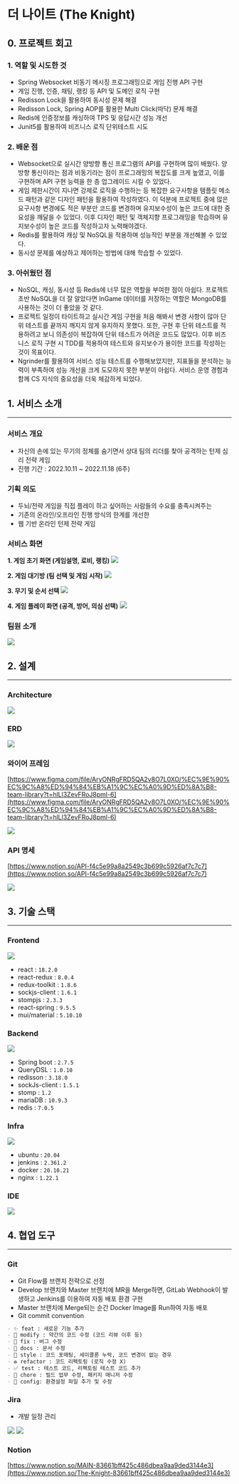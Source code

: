 # 더 나이트 (The Knight)

## 0. 프로젝트 회고
### 1. 역할 및 시도한 것
* Spring Websocket 비동기 메시징 프로그래밍으로 게임 진행 API 구현
* 게임 진행, 인증, 채팅, 랭킹 등 API 및 도메인 로직 구현
* Redisson Lock을 활용하여 동시성 문제 해결
* Redisson Lock, Spring AOP를 활용한 Multi Click(따닥) 문제 해결
* Redis에 인증정보를 캐싱하여 TPS 및 응답시간 성능 개선
* Junit5를 활용하여 비즈니스 로직 단위테스트 시도

### 2. 배운 점
* Websocket으로 실시간 양방향 통신 프로그램의 API를 구현하며 많이 배웠다. 양방향 통신이라는 점과 비동기라는 점이 프로그래밍의 복잡도를 크게 높였고, 이를 구현하며 API 구현 능력을 한 층 업그레이드 시킬 수 있었다.
* 게임 제한시간이 지나면 강제로 로직을 수행하는 등 복잡한 요구사항을 템플릿 메소드 패턴과 같은 디자인 패턴을 활용하여 작성하였다. 이 덕분에 프로젝트 중에 많은 요구사항 변경에도 적은 부분만 코드를 변경하며 유지보수성이 높은 코드에 대한 중요성을 깨달을 수 있었다. 이후 디자인 패턴 및 객체지향 프로그래밍을 학습하며 유지보수성이 높은 코드를 작성하고자 노력해야겠다.
* Redis를 활용하여 캐싱 및 NoSQL을 적용하며 성능적인 부분을 개선해볼 수 있었다.
* 동시성 문제를 예상하고 제어하는 방법에 대해 학습할 수 있었다.


### 3. 아쉬웠던 점
* NoSQL, 캐싱, 동시성 등 Redis에 너무 많은 역할을 부여한 점이 아쉽다. 프로젝트 초반 NoSQL을 더 잘 알았다면 InGame 데이터를 저장하는 역할은 MongoDB를 사용하는 것이 더 좋았을 것 같다.
* 프로젝트 일정이 타이트하고 실시간 게임 구현을 처음 해봐서 변경 사항이 많아 단위 테스트를 끝까지 깨지지 않게 유지하지 못했다. 또한, 구현 후 단위 테스트를 적용하려고 보니 의존성이 복잡하여 단위 테스트가 어려운 코드도 많았다. 이후 비즈니스 로직 구현 시 TDD를 적용하여 테스트와 유지보수가 용이한 코드를 작성하는 것이 목표이다.
* Ngrinder를 활용하여 서비스 성능 테스트를 수행해보았지만, 지표들을 분석하는 능력이 부족하여 성능 개선을 크게 도모하지 못한 부분이 아쉽다. 서비스 운영 경험과 함께 CS 지식의 중요성을 더욱 체감하게 되었다.


## 1. 서비스 소개

---

### **서비스 개요**

- 자신의 손에 있는 무기의 정체를 숨기면서 상대 팀의 리더를 찾아 공격하는 턴제 심리 전략 게임
- 진행 기간 : 2022.10.11 ~ 2022.11.18 (6주)

### 기획 의도

- 두뇌/전략 게임을 직접 플레이 하고 싶어하는 사람들의 수요를 충족시켜주는
- 기존의 온라인/오프라인 진행 방식의 한계를 개선한
- 웹 기반 온라인 턴제 전략 게임

### 서비스 화면

**1. 게임 초기 화면 (게임설명, 로비, 랭킹)**
<img src=./img/intro.gif>

**2. 게임 대기방 (팀 선택 및 게임 시작)**
<img src=./img/room.gif>

**3. 무기 및 순서 선택**
<img src=./img/weapon.gif>

**4. 게임 플레이 화면 (공격, 방어, 의심 선택)**
<img src=./img/play.gif>

### 팀원 소개

<img src=./img/1.png>

## 2. 설계

---

### Architecture

<img src=./img/2.png>

### ERD

<img src=./img/3.png>

### 와이어 프레임

[https://www.figma.com/file/AryONRgFRD5QA2v8O7L0XO/%EC%9E%90%EC%9C%A8%ED%94%84%EB%A1%9C%EC%A0%9D%ED%8A%B8-team-library?t=hlLl3ZevFRoJ8pml-6](https://www.figma.com/file/AryONRgFRD5QA2v8O7L0XO/%EC%9E%90%EC%9C%A8%ED%94%84%EB%A1%9C%EC%A0%9D%ED%8A%B8-team-library?t=hlLl3ZevFRoJ8pml-6)

<img src=./img/4.png>

### API 명세

[https://www.notion.so/API-f4c5e99a8a2549c3b699c5926af7c7c7](https://www.notion.so/API-f4c5e99a8a2549c3b699c5926af7c7c7)

<img src=./img/5.png>

## 3. 기술 스택

---

### Frontend

<img src=./img/6.png>

- react : `18.2.0`
- react-redux : `8.0.4`
- redux-toolkit : `1.8.6`
- sockjs-client : `1.6.1`
- stompjs : `2.3.3`
- react-spring : `9.5.5`
- mui/material : `5.10.10`

### Backend

<img src=./img/7.png>

- Spring boot : `2.7.5`
- QueryDSL : `1.0.10`
- redisson : `3.18.0`
- sockJs-client : `1.5.1`
- stomp : `1.2`
- mariaDB : `10.9.3`
- redis : `7.0.5`

### Infra

<img src=./img/8.png>

- ubuntu : `20.04`
- jenkins : `2.361.2`
- docker : `20.10.21`
- nginx :  `1.22.1`

### IDE

<img src=./img/9.png>

## 4. 협업 도구

---

### Git

- Git Flow를 브랜치 전략으로 선정
- Develop 브랜치와 Master 브랜치에 MR을 Merge하면, GitLab Webhook이 발생하고 Jenkins를 이용하여 자동 배포 환경 구현
- Master 브랜치에 Merge되는 순간 Docker Image를 Run하여 자동 배포
- Git commit convention

```markdown
- ✨ feat : 새로운 기능 추가
- 🍋 modify : 약간의 코드 수정 (코드 리뷰 이후 등)
- 🐛 fix : 버그 수정
- 📝 docs : 문서 수정
- 💄 style : 코드 포매팅, 세미콜론 누락, 코드 변경이 없는 경우
- ♻ refactor : 코드 리펙토링 (로직 수정 X)
- ✅ test : 테스트 코드, 리펙토링 테스트 코드 추가
- 🔨 chore : 빌드 업무 수정, 패키지 매니저 수정
- 🔧 config: 환경설정 파일 추가 및 수정
```

### Jira

- 개발 일정 관리

<img src=./img/10.png>

<img src=./img/11.png>

### Notion

[https://www.notion.so/MAIN-83661bff425c486dbea9aa9ded3144e3](https://www.notion.so/The-Knight-83661bff425c486dbea9aa9ded3144e3)
